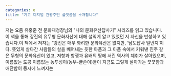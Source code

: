 ```yaml
---
categories: e
title: "기고 디지털 관광주민 플랫폼을 소개합니다"
---
```

저는 요즘 유홍준 전 문화재청장님의 "나의 문화유산답사기" 시리즈를 읽고 있습니다. 이 책을 통해 강진의 유무형 문화자산에 대해 설익게 알고 있었던 저 자신을 반성하고 있습니다.이 책에서 저자는 ”강진은 매우 화려한 문화유산은 없지만, ‘남도답사 일번지’이다. 뜻있게 살다간 사람들의 살을 베어내는 듯한 아픔과 그 아픔 속에서 키워낸 진주 같은 무형의 문화유산이 있고, 저항과 항쟁과 유배의 땅에 서린 역사의 체취가 살아있으며, 이름없는 도공 이름없는 농투성이(농부-글쓴이)들이 지금도 그렇게 살아가는 꿋꿋함과 애잔함이 동시에 느껴지는
